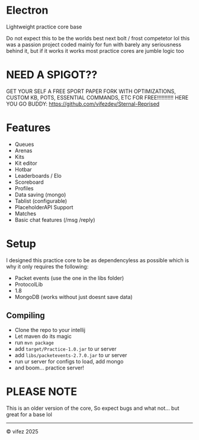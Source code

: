 # Electron

Lightweight practice core base

Do not expect this to be the worlds best next bolt / frost competetor lol this was a passion project coded mainly for fun with barely any seriousness behind it, but if it works it works most practice cores are jumble logic too

# NEED A SPIGOT??
 GET YOUR SELF A FREE SPORT PAPER FORK WITH OPTIMIZATIONS, CUSTOM KB, POTS, ESSENTIAL COMMANDS, ETC FOR FREE!!!!!!!!!!!
 HERE YOU GO BUDDY: https://github.com/vifezdev/Sternal-Reprised

# Features

- Queues
- Arenas
- Kits
- Kit editor
- Hotbar
- Leaderboards / Elo
- Scoreboard
- Profiles
- Data saving (mongo)
- Tablist (configurable)
- PlaceholderAPI Support
- Matches
- Basic chat features (/msg /reply)

# Setup

I designed this practice core to be as dependencyless as possible which is why it only requires the following:

- Packet events (use the one in the libs folder)
- ProtocolLib
- 1.8
- MongoDB (works without just doesnt save data)

## Compiling

- Clone the repo to your intellij
- Let maven do its magic
- run `mvn package`
- add `target/Practice-1.0.jar` to ur server
- add `libs/packetevents-2.7.0.jar` to ur server
- run ur server for configs to load, add mongo
- and boom... practice server!

# PLEASE NOTE
This is an older version of the core, So expect bugs and what not... but great for a base lol

---
© vifez 2025
